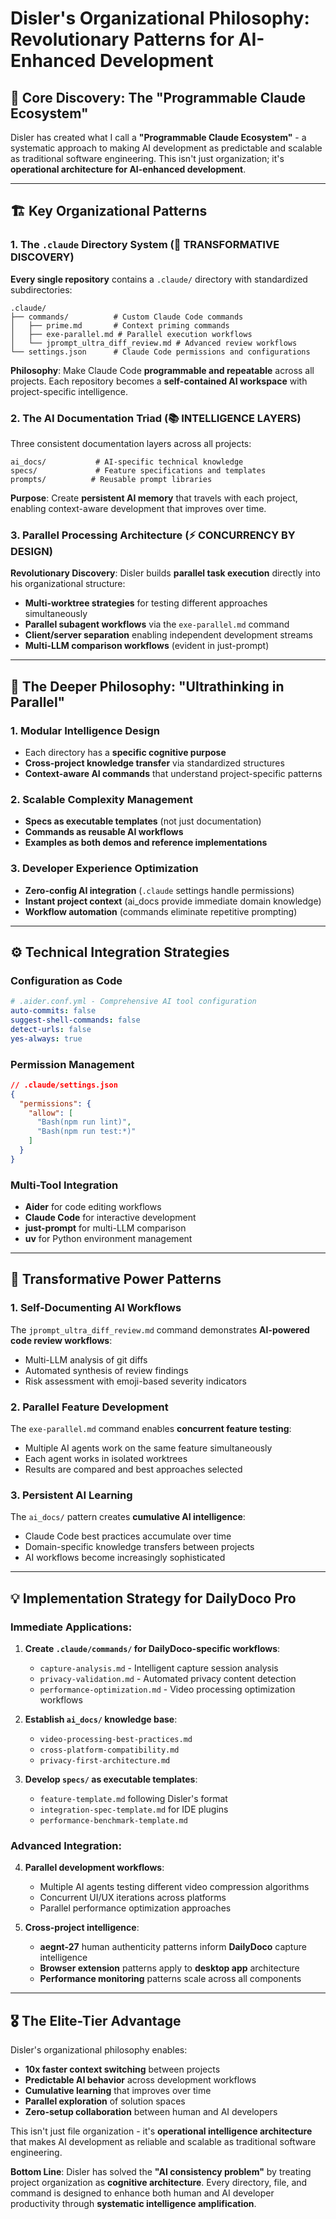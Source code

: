 # Disler's Organizational Philosophy: Revolutionary Patterns for AI-Enhanced Development

## 🎯 **Core Discovery: The "Programmable Claude Ecosystem"**

Disler has created what I call a **"Programmable Claude Ecosystem"** - a systematic approach to making AI development as predictable and scalable as traditional software engineering. This isn't just organization; it's **operational architecture for AI-enhanced development**.

---

## 🏗️ **Key Organizational Patterns**

### 1. **The `.claude` Directory System** (🚀 **TRANSFORMATIVE DISCOVERY**)

**Every single repository** contains a `.claude/` directory with standardized subdirectories:

```
.claude/
├── commands/          # Custom Claude Code commands
│   ├── prime.md       # Context priming commands
│   ├── exe-parallel.md # Parallel execution workflows
│   └── jprompt_ultra_diff_review.md # Advanced review workflows
└── settings.json      # Claude Code permissions and configurations
```

**Philosophy**: Make Claude Code **programmable and repeatable** across all projects. Each repository becomes a **self-contained AI workspace** with project-specific intelligence.

### 2. **The AI Documentation Triad** (📚 **INTELLIGENCE LAYERS**)

Three consistent documentation layers across all projects:

```
ai_docs/           # AI-specific technical knowledge
specs/             # Feature specifications and templates  
prompts/          # Reusable prompt libraries
```

**Purpose**: Create **persistent AI memory** that travels with each project, enabling context-aware development that improves over time.

### 3. **Parallel Processing Architecture** (⚡ **CONCURRENCY BY DESIGN**)

**Revolutionary Discovery**: Disler builds **parallel task execution** directly into his organizational structure:

- **Multi-worktree strategies** for testing different approaches simultaneously
- **Parallel subagent workflows** via the `exe-parallel.md` command
- **Client/server separation** enabling independent development streams
- **Multi-LLM comparison workflows** (evident in just-prompt)

---

## 🧠 **The Deeper Philosophy: "Ultrathinking in Parallel"**

### **1. Modular Intelligence Design**
- Each directory has a **specific cognitive purpose**
- **Cross-project knowledge transfer** via standardized structures
- **Context-aware AI commands** that understand project-specific patterns

### **2. Scalable Complexity Management**
- **Specs as executable templates** (not just documentation)
- **Commands as reusable AI workflows** 
- **Examples as both demos and reference implementations**

### **3. Developer Experience Optimization**
- **Zero-config AI integration** (`.claude` settings handle permissions)
- **Instant project context** (ai_docs provide immediate domain knowledge)
- **Workflow automation** (commands eliminate repetitive prompting)

---

## ⚙️ **Technical Integration Strategies**

### **Configuration as Code**
```yaml
# .aider.conf.yml - Comprehensive AI tool configuration
auto-commits: false
suggest-shell-commands: false
detect-urls: false
yes-always: true
```

### **Permission Management**
```json
// .claude/settings.json
{
  "permissions": {
    "allow": [
      "Bash(npm run lint)",
      "Bash(npm run test:*)"
    ]
  }
}
```

### **Multi-Tool Integration**
- **Aider** for code editing workflows
- **Claude Code** for interactive development
- **just-prompt** for multi-LLM comparison
- **uv** for Python environment management

---

## 🚀 **Transformative Power Patterns**

### **1. Self-Documenting AI Workflows**
The `jprompt_ultra_diff_review.md` command demonstrates **AI-powered code review workflows**:
- Multi-LLM analysis of git diffs
- Automated synthesis of review findings
- Risk assessment with emoji-based severity indicators

### **2. Parallel Feature Development**
The `exe-parallel.md` command enables **concurrent feature testing**:
- Multiple AI agents work on the same feature simultaneously
- Each agent works in isolated worktrees
- Results are compared and best approaches selected

### **3. Persistent AI Learning**
The `ai_docs/` pattern creates **cumulative AI intelligence**:
- Claude Code best practices accumulate over time
- Domain-specific knowledge transfers between projects
- AI workflows become increasingly sophisticated

---

## 💡 **Implementation Strategy for DailyDoco Pro**

### **Immediate Applications**:

1. **Create `.claude/commands/` for DailyDoco-specific workflows**:
   - `capture-analysis.md` - Intelligent capture session analysis
   - `privacy-validation.md` - Automated privacy content detection
   - `performance-optimization.md` - Video processing optimization workflows

2. **Establish `ai_docs/` knowledge base**:
   - `video-processing-best-practices.md`
   - `cross-platform-compatibility.md` 
   - `privacy-first-architecture.md`

3. **Develop `specs/` as executable templates**:
   - `feature-template.md` following Disler's format
   - `integration-spec-template.md` for IDE plugins
   - `performance-benchmark-template.md`

### **Advanced Integration**:

4. **Parallel development workflows**:
   - Multiple AI agents testing different video compression algorithms
   - Concurrent UI/UX iterations across platforms
   - Parallel performance optimization approaches

5. **Cross-project intelligence**:
   - **aegnt-27** human authenticity patterns inform **DailyDoco** capture intelligence
   - **Browser extension** patterns apply to **desktop app** architecture
   - **Performance monitoring** patterns scale across all components

---

## 🎖️ **The Elite-Tier Advantage**

Disler's organizational philosophy enables:

- **10x faster context switching** between projects
- **Predictable AI behavior** across development workflows  
- **Cumulative learning** that improves over time
- **Parallel exploration** of solution spaces
- **Zero-setup collaboration** between human and AI developers

This isn't just file organization - it's **operational intelligence architecture** that makes AI development as reliable and scalable as traditional software engineering.

**Bottom Line**: Disler has solved the **"AI consistency problem"** by treating project organization as **cognitive architecture**. Every directory, file, and command is designed to enhance both human and AI developer productivity through **systematic intelligence amplification**.